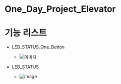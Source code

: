 # One_Day_Project_Elevator

# 기능 리스트
- LED_STATUS_One_Button
  - ![이미지](https://private-user-images.githubusercontent.com/101921458/410054760-fb061470-bb0a-43e3-ae6d-8b17ad620f02.png?jwt=eyJhbGciOiJIUzI1NiIsInR5cCI6IkpXVCJ9.eyJpc3MiOiJnaXRodWIuY29tIiwiYXVkIjoicmF3LmdpdGh1YnVzZXJjb250ZW50LmNvbSIsImtleSI6ImtleTUiLCJleHAiOjE3Mzg3Njk0MjUsIm5iZiI6MTczODc2OTEyNSwicGF0aCI6Ii8xMDE5MjE0NTgvNDEwMDU0NzYwLWZiMDYxNDcwLWJiMGEtNDNlMy1hZTZkLThiMTdhZDYyMGYwMi5wbmc_WC1BbXotQWxnb3JpdGhtPUFXUzQtSE1BQy1TSEEyNTYmWC1BbXotQ3JlZGVudGlhbD1BS0lBVkNPRFlMU0E1M1BRSzRaQSUyRjIwMjUwMjA1JTJGdXMtZWFzdC0xJTJGczMlMkZhd3M0X3JlcXVlc3QmWC1BbXotRGF0ZT0yMDI1MDIwNVQxNTI1MjVaJlgtQW16LUV4cGlyZXM9MzAwJlgtQW16LVNpZ25hdHVyZT1iNmRjZGQzN2I2ODhhNjNjNTlmMWNhMzUwNTM1ZjI0NmNiYzkxYTVmNmI4NDc0ZTNiODg0ZmQ1MDgyZDVjOWY4JlgtQW16LVNpZ25lZEhlYWRlcnM9aG9zdCJ9.cAhl3vdtGAY6Tkv9RU4rswHVgLFIEH7DibDXYch6e-I)
- LED_STATUS
  
  - ![image](https://private-user-images.githubusercontent.com/101921458/410051682-21c0e358-bd8e-48f2-a450-9d2b5b1ac6d0.png?jwt=eyJhbGciOiJIUzI1NiIsInR5cCI6IkpXVCJ9.eyJpc3MiOiJnaXRodWIuY29tIiwiYXVkIjoicmF3LmdpdGh1YnVzZXJjb250ZW50LmNvbSIsImtleSI6ImtleTUiLCJleHAiOjE3Mzg3Njk2MzMsIm5iZiI6MTczODc2OTMzMywicGF0aCI6Ii8xMDE5MjE0NTgvNDEwMDUxNjgyLTIxYzBlMzU4LWJkOGUtNDhmMi1hNDUwLTlkMmI1YjFhYzZkMC5wbmc_WC1BbXotQWxnb3JpdGhtPUFXUzQtSE1BQy1TSEEyNTYmWC1BbXotQ3JlZGVudGlhbD1BS0lBVkNPRFlMU0E1M1BRSzRaQSUyRjIwMjUwMjA1JTJGdXMtZWFzdC0xJTJGczMlMkZhd3M0X3JlcXVlc3QmWC1BbXotRGF0ZT0yMDI1MDIwNVQxNTI4NTNaJlgtQW16LUV4cGlyZXM9MzAwJlgtQW16LVNpZ25hdHVyZT00ODk3ZWExYmUzYTM4ZGZjZGRjMTVlNzU0MTY3YTg5ZWY3ZmE3MjY1YzdlMzMyNzgzZjhkYmIyZjM3YWM1ZjQ2JlgtQW16LVNpZ25lZEhlYWRlcnM9aG9zdCJ9.LEIXUB_DpMUuydwC7E5irH_8xpmq7qaY1J_N4Et5WTo)
  
